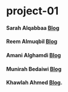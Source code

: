# project-01


#### Sarah Alqabbaa  [Blog](https://sarahalq.github.io)
#### Reem Almuqbil   [Blog](https://reemalmuqbil.github.io)
#### Amani Alghamdi  [Blog](https://amamisa.github.io)
#### Munirah Bedaiwi [Blog](https://mnure97.github.io)
#### Khawlah Ahmed   [Blog](https://Khawlah-Ahmed.github.io).

